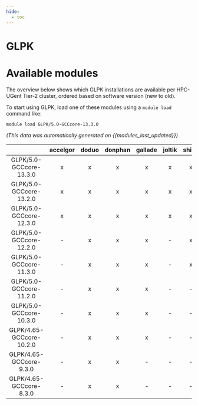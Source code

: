 ```yaml
---
hide:
  - toc
---
```


GLPK
====

# Available modules


The overview below shows which GLPK installations are available per HPC-UGent Tier-2 cluster, ordered based on software version (new to old).

To start using GLPK, load one of these modules using a `module load` command like:

```shell
module load GLPK/5.0-GCCcore-13.3.0
```

*(This data was automatically generated on {{modules_last_updated}})*  

| |accelgor|doduo|donphan|gallade|joltik|shinx|skitty|
| :---: | :---: | :---: | :---: | :---: | :---: | :---: | :---: |
|GLPK/5.0-GCCcore-13.3.0|x|x|x|x|x|x|x|
|GLPK/5.0-GCCcore-13.2.0|x|x|x|x|x|x|x|
|GLPK/5.0-GCCcore-12.3.0|x|x|x|x|x|x|x|
|GLPK/5.0-GCCcore-12.2.0|-|x|x|x|-|x|-|
|GLPK/5.0-GCCcore-11.3.0|-|x|x|x|-|x|-|
|GLPK/5.0-GCCcore-11.2.0|-|x|x|x|-|-|-|
|GLPK/5.0-GCCcore-10.3.0|-|x|x|x|-|-|-|
|GLPK/4.65-GCCcore-10.2.0|-|x|x|x|-|-|-|
|GLPK/4.65-GCCcore-9.3.0|-|x|x|-|-|-|-|
|GLPK/4.65-GCCcore-8.3.0|-|x|x|-|-|-|-|
